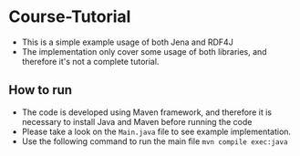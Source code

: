 # Course-Tutorial

- This is a simple example usage of both Jena and RDF4J 
- The implementation only cover some usage of both libraries, and therefore it's not a complete tutorial. 

## How to run

- The code is developed using Maven framework, and therefore it is necessary to install Java and Maven before running the code
- Please take a look on the `Main.java` file to see example implementation.
- Use the following command to run the main file `mvn compile exec:java`